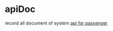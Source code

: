 # apiDoc
record all document of system
[api for passenger](https://mlssz.github.io/apiDoc/apiForPassenger.md)